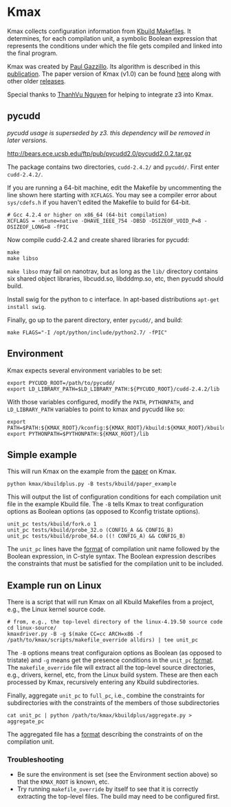 # Kmax

Kmax collects configuration information from [Kbuild Makefiles](https://www.kernel.org/doc/html/latest/kbuild/makefiles.html).  It determines, for each compilation unit, a symbolic Boolean expression that represents the conditions under which the file gets compiled and linked into the final program.

Kmax was created by [Paul Gazzillo](https://paulgazzillo.com).  Its algorithm is described in this [publication](https://paulgazzillo.com/papers/esecfse17.pdf).  The paper version of Kmax (v1.0) can be found [here](https://github.com/paulgazz/kmax/releases/tag/v1.0) along with other older [releases](https://github.com/paulgazz/kmax/releases).

Special thanks to [ThanhVu Nguyen](https://cse.unl.edu/~tnguyen/) for helping to integrate z3 into Kmax.

## pycudd

*pycudd usage is superseded by z3.  this dependency will be removed in later versions.*

http://bears.ece.ucsb.edu/ftp/pub/pycudd2.0/pycudd2.0.2.tar.gz

The package contains two directories, `cudd-2.4.2/` and `pycudd/`.
First enter `cudd-2.4.2/`.

If you are running a 64-bit machine, edit the Makefile by uncommenting
the line shown here starting with `XCFLAGS`.  You may see a compiler
error about `sys/cdefs.h` if you haven't edited the Makefile to build
for 64-bit.

    # Gcc 4.2.4 or higher on x86_64 (64-bit compilation)
    XCFLAGS	= -mtune=native -DHAVE_IEEE_754 -DBSD -DSIZEOF_VOID_P=8 -DSIZEOF_LONG=8 -fPIC

Now compile cudd-2.4.2 and create shared libraries for pycudd:

    make
    make libso

`make libso` may fail on nanotrav, but as long as the `lib/` directory
contains six shared object libraries, libcudd.so, libdddmp.so, etc,
then pycudd should build.

Install swig for the python to c interface.  In apt-based
distributions `apt-get install swig`.

Finally, go up to the parent directory, enter `pycudd/`, and build:

    make FLAGS="-I /opt/python/include/python2.7/ -fPIC"

## Environment

Kmax expects several environment variables to be set:

    export PYCUDD_ROOT=/path/to/pycudd/
    export LD_LIBRARY_PATH=$LD_LIBRARY_PATH:${PYCUDD_ROOT}/cudd-2.4.2/lib

With those variables configured, modify the `PATH`, `PYTHONPATH`, and
`LD_LIBRARY_PATH` variables to point to kmax and pycudd like so:

    export PATH=$PATH:${KMAX_ROOT}/kconfig:${KMAX_ROOT}/kbuild:${KMAX_ROOT}/kbuildplus:${KMAX_ROOT}/analysis
    export PYTHONPATH=$PYTHONPATH:${KMAX_ROOT}/lib

## Simple example

This will run Kmax on the example from the
[paper](https://paulgazzillo.com/papers/esecfse17.pdf) on Kmax.

    python kmax/kbuildplus.py -B tests/kbuild/paper_example

This will output the list of configuration conditions for each compilation unit file in the example Kbuild file.  The `-B` tells Kmax to treat configuration options as Boolean options (as opposed to Kconfig tristate options).

    unit_pc tests/kbuild/fork.o 1
    unit_pc tests/kbuild/probe_32.o (CONFIG_A && CONFIG_B)
    unit_pc tests/kbuild/probe_64.o ((! CONFIG_A) && CONFIG_B)

The `unit_pc` lines have the [format](docs/unit_pc.md) of compilation unit name followed by the Boolean expression, in C-style syntax.  The Boolean expression describes the constraints that must be satisfied for the compilation unit to be included.

## Example run on Linux

There is a script that will run Kmax on all Kbuild Makefiles from a project, e.g., the Linux kernel source code.

    # from, e.g., the top-level directory of the linux-4.19.50 source code
    cd linux-source/
    kmaxdriver.py -B -g $(make CC=cc ARCH=x86 -f /path/to/kmax/scripts/makefile_override alldirs) | tee unit_pc

The `-B` options means treat configuraion options as Boolean (as opposed to tristate) and `-g` means get the presence conditions in the `unit_pc` [format](docs/unit_pc.md).  The `makefile_override` file will extract all the top-level source directories, e.g., drivers, kernel, etc, from the Linux build system.  These are then each processed by Kmax, recursively entering any Kbuild subdirectories.

Finally, aggregate `unit_pc` to `full_pc`, i.e., combine the constraints for subdirectories with the constraints of the members of those subdirectories

    cat unit_pc | python /path/to/kmax/kbuildplus/aggregate.py > aggregate_pc

The aggregated file has a [format](docs/unit_pc.md) describing the constraints of on the compilation unit.

### Troubleshooting

- Be sure the environment is set (see the Environment section above) so that the `KMAX_ROOT` is known, etc.
- Try running `makefile_override` by itself to see that it is correctly extracting the top-level files.  The build may need to be configured first.

